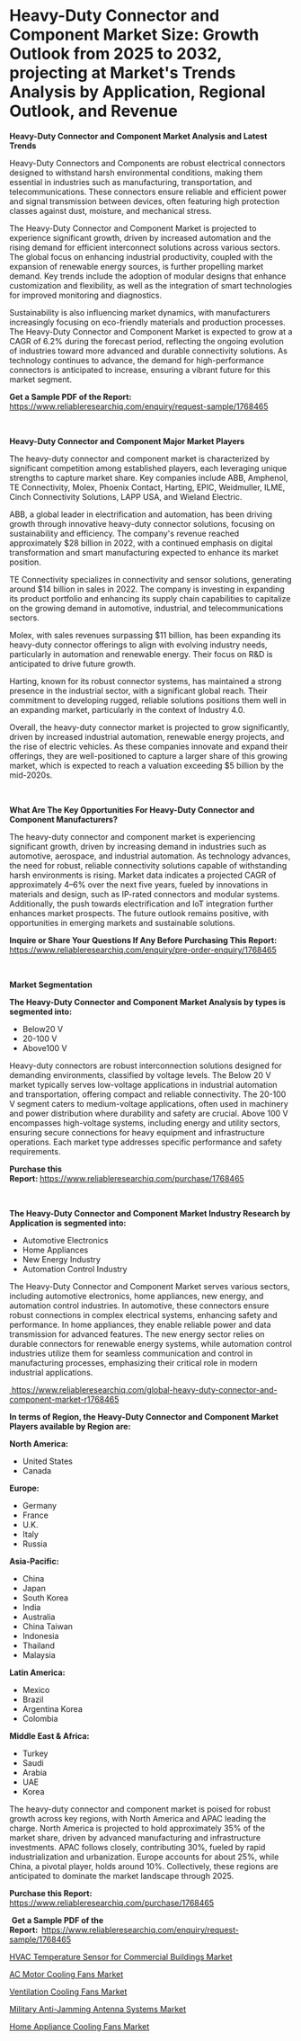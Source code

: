 <p><h1>Heavy-Duty Connector and Component Market Size: Growth Outlook from 2025 to 2032, projecting at Market's Trends Analysis by Application, Regional Outlook, and Revenue</h1></p><p><strong>Heavy-Duty Connector and Component Market Analysis and Latest Trends</strong></p>
<p><p>Heavy-Duty Connectors and Components are robust electrical connectors designed to withstand harsh environmental conditions, making them essential in industries such as manufacturing, transportation, and telecommunications. These connectors ensure reliable and efficient power and signal transmission between devices, often featuring high protection classes against dust, moisture, and mechanical stress.</p><p>The Heavy-Duty Connector and Component Market is projected to experience significant growth, driven by increased automation and the rising demand for efficient interconnect solutions across various sectors. The global focus on enhancing industrial productivity, coupled with the expansion of renewable energy sources, is further propelling market demand. Key trends include the adoption of modular designs that enhance customization and flexibility, as well as the integration of smart technologies for improved monitoring and diagnostics. </p><p>Sustainability is also influencing market dynamics, with manufacturers increasingly focusing on eco-friendly materials and production processes. The Heavy-Duty Connector and Component Market is expected to grow at a CAGR of 6.2% during the forecast period, reflecting the ongoing evolution of industries toward more advanced and durable connectivity solutions. As technology continues to advance, the demand for high-performance connectors is anticipated to increase, ensuring a vibrant future for this market segment.</p></p>
<p><strong>Get a Sample PDF of the Report:&nbsp;</strong> <a href="https://www.reliableresearchiq.com/enquiry/request-sample/1768465?utm_campaign=1837&utm_medium=2&utm_source=Github&utm_content=ia&utm_term=06042025&utm_id=heavy-duty-connector-and-component">https://www.reliableresearchiq.com/enquiry/request-sample/1768465</a></p>
<p>&nbsp;</p>
<p><strong>Heavy-Duty Connector and Component Major Market Players</strong></p>
<p><p>The heavy-duty connector and component market is characterized by significant competition among established players, each leveraging unique strengths to capture market share. Key companies include ABB, Amphenol, TE Connectivity, Molex, Phoenix Contact, Harting, EPIC, Weidmuller, ILME, Cinch Connectivity Solutions, LAPP USA, and Wieland Electric.</p><p>ABB, a global leader in electrification and automation, has been driving growth through innovative heavy-duty connector solutions, focusing on sustainability and efficiency. The company's revenue reached approximately $28 billion in 2022, with a continued emphasis on digital transformation and smart manufacturing expected to enhance its market position.</p><p>TE Connectivity specializes in connectivity and sensor solutions, generating around $14 billion in sales in 2022. The company is investing in expanding its product portfolio and enhancing its supply chain capabilities to capitalize on the growing demand in automotive, industrial, and telecommunications sectors.</p><p>Molex, with sales revenues surpassing $11 billion, has been expanding its heavy-duty connector offerings to align with evolving industry needs, particularly in automation and renewable energy. Their focus on R&D is anticipated to drive future growth.</p><p>Harting, known for its robust connector systems, has maintained a strong presence in the industrial sector, with a significant global reach. Their commitment to developing rugged, reliable solutions positions them well in an expanding market, particularly in the context of Industry 4.0.</p><p>Overall, the heavy-duty connector market is projected to grow significantly, driven by increased industrial automation, renewable energy projects, and the rise of electric vehicles. As these companies innovate and expand their offerings, they are well-positioned to capture a larger share of this growing market, which is expected to reach a valuation exceeding $5 billion by the mid-2020s.</p></p>
<p>&nbsp;</p>
<p><strong>What Are The Key Opportunities For Heavy-Duty Connector and Component Manufacturers?</strong></p>
<p><p>The heavy-duty connector and component market is experiencing significant growth, driven by increasing demand in industries such as automotive, aerospace, and industrial automation. As technology advances, the need for robust, reliable connectivity solutions capable of withstanding harsh environments is rising. Market data indicates a projected CAGR of approximately 4–6% over the next five years, fueled by innovations in materials and design, such as IP-rated connectors and modular systems. Additionally, the push towards electrification and IoT integration further enhances market prospects. The future outlook remains positive, with opportunities in emerging markets and sustainable solutions.</p></p>
<p><strong>Inquire or Share Your Questions If Any Before Purchasing This Report:</strong> <a href="https://www.reliableresearchiq.com/enquiry/pre-order-enquiry/1768465?utm_campaign=1837&utm_medium=2&utm_source=Github&utm_content=ia&utm_term=06042025&utm_id=heavy-duty-connector-and-component">https://www.reliableresearchiq.com/enquiry/pre-order-enquiry/1768465</a></p>
<p>&nbsp;</p>
<p><strong>Market Segmentation</strong></p>
<p><strong>The Heavy-Duty Connector and Component Market Analysis by types is segmented into:</strong></p>
<p><ul><li>Below20 V</li><li>20-100 V</li><li>Above100 V</li></ul></p>
<p><p>Heavy-duty connectors are robust interconnection solutions designed for demanding environments, classified by voltage levels. The Below 20 V market typically serves low-voltage applications in industrial automation and transportation, offering compact and reliable connectivity. The 20-100 V segment caters to medium-voltage applications, often used in machinery and power distribution where durability and safety are crucial. Above 100 V encompasses high-voltage systems, including energy and utility sectors, ensuring secure connections for heavy equipment and infrastructure operations. Each market type addresses specific performance and safety requirements.</p></p>
<p><strong>Purchase this Report:&nbsp;</strong><a href="https://www.reliableresearchiq.com/purchase/1768465?utm_campaign=1837&utm_medium=2&utm_source=Github&utm_content=ia&utm_term=06042025&utm_id=heavy-duty-connector-and-component">https://www.reliableresearchiq.com/purchase/1768465</a></p>
<p>&nbsp;</p>
<p><strong>The Heavy-Duty Connector and Component Market Industry Research by Application is segmented into:</strong></p>
<p><ul><li>Automotive Electronics</li><li>Home Appliances</li><li>New Energy Industry</li><li>Automation Control Industry</li></ul></p>
<p><p>The Heavy-Duty Connector and Component Market serves various sectors, including automotive electronics, home appliances, new energy, and automation control industries. In automotive, these connectors ensure robust connections in complex electrical systems, enhancing safety and performance. In home appliances, they enable reliable power and data transmission for advanced features. The new energy sector relies on durable connectors for renewable energy systems, while automation control industries utilize them for seamless communication and control in manufacturing processes, emphasizing their critical role in modern industrial applications.</p></p>
<p><a href="https://www.reliableresearchiq.com/global-heavy-duty-connector-and-component-market-r1768465?utm_campaign=1837&utm_medium=2&utm_source=Github&utm_content=ia&utm_term=06042025&utm_id=heavy-duty-connector-and-component">&nbsp;https://www.reliableresearchiq.com/global-heavy-duty-connector-and-component-market-r1768465</a></p>
<p><strong>In terms of Region, the Heavy-Duty Connector and Component Market Players available by Region are:</strong></p>
<p>
    <p> <strong> North America: </strong>
        <ul>
            <li>United States</li>
            <li>Canada</li>
        </ul>
        </p> 
    <p> <strong> Europe: </strong>
        <ul>
            <li>Germany</li>
            <li>France</li>
            <li>U.K.</li>
            <li>Italy</li>
            <li>Russia</li>
        </ul>
        </p> 
    <p> <strong> Asia-Pacific: </strong>
        <ul>
            <li>China</li>
            <li>Japan</li>
            <li>South Korea</li>
            <li>India</li>
            <li>Australia</li>
            <li>China Taiwan</li>
            <li>Indonesia</li>
            <li>Thailand</li>
            <li>Malaysia</li>
        </ul>
        </p> 
    <p> <strong> Latin America: </strong>
        <ul>
            <li>Mexico</li>
            <li>Brazil</li>
            <li>Argentina Korea</li>
            <li>Colombia</li>
        </ul>
        </p> 
    <p> <strong> Middle East & Africa: </strong>
        <ul>
            <li>Turkey</li>
            <li>Saudi</li>
            <li>Arabia</li>
            <li>UAE</li>
            <li>Korea</li>
        </ul>
    </p>
    </p>
<p><p>The heavy-duty connector and component market is poised for robust growth across key regions, with North America and APAC leading the charge. North America is projected to hold approximately 35% of the market share, driven by advanced manufacturing and infrastructure investments. APAC follows closely, contributing 30%, fueled by rapid industrialization and urbanization. Europe accounts for about 25%, while China, a pivotal player, holds around 10%. Collectively, these regions are anticipated to dominate the market landscape through 2025.</p></p>
<p><strong>Purchase this Report: </strong><a href="https://www.reliableresearchiq.com/purchase/1768465?utm_campaign=1837&utm_medium=2&utm_source=Github&utm_content=ia&utm_term=06042025&utm_id=heavy-duty-connector-and-component">https://www.reliableresearchiq.com/purchase/1768465</a></p>
<p>&nbsp;<strong>Get a Sample PDF of the Report:&nbsp;&nbsp;</strong><a href="https://www.reliableresearchiq.com/enquiry/request-sample/1768465?utm_campaign=1837&utm_medium=2&utm_source=Github&utm_content=ia&utm_term=06042025&utm_id=heavy-duty-connector-and-component">https://www.reliableresearchiq.com/enquiry/request-sample/1768465</a></p>
<p><strong></strong></p>
<p><p><a href="https://github.com/rakowpleetj1/Market-Research-Report-List-1/blob/main/hvac-temperature-sensor-for-commercial-buildings-market.md?utm_campaign=1837&utm_medium=2&utm_source=Github&utm_content=ia&utm_term=06042025&utm_id=heavy-duty-connector-and-component">HVAC Temperature Sensor for Commercial Buildings Market</a></p><p><a href="https://github.com/uripeachrii/Market-Research-Report-List-1/blob/main/ac-motor-cooling-fans-market.md?utm_campaign=1837&utm_medium=2&utm_source=Github&utm_content=ia&utm_term=06042025&utm_id=heavy-duty-connector-and-component">AC Motor Cooling Fans Market</a></p><p><a href="https://github.com/laingragle95/Market-Research-Report-List-1/blob/main/ventilation-cooling-fans-market.md?utm_campaign=1837&utm_medium=2&utm_source=Github&utm_content=ia&utm_term=06042025&utm_id=heavy-duty-connector-and-component">Ventilation Cooling Fans Market</a></p><p><a href="https://github.com/mcveathuane2/Market-Research-Report-List-1/blob/main/military-anti-jamming-antenna-systems-market.md?utm_campaign=1837&utm_medium=2&utm_source=Github&utm_content=ia&utm_term=06042025&utm_id=heavy-duty-connector-and-component">Military Anti-Jamming Antenna Systems Market</a></p><p><a href="https://github.com/buenayankobl/Market-Research-Report-List-1/blob/main/home-appliance-cooling-fans-market.md?utm_campaign=1837&utm_medium=2&utm_source=Github&utm_content=ia&utm_term=06042025&utm_id=heavy-duty-connector-and-component">Home Appliance Cooling Fans Market</a></p></p>
